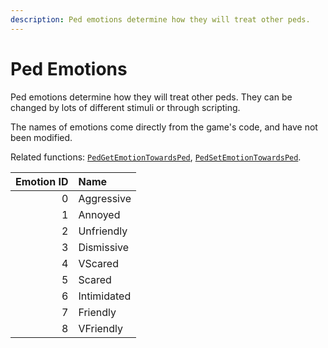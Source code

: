 ```yaml
---
description: Ped emotions determine how they will treat other peds.
---
```


# Ped Emotions

Ped emotions determine how they will treat other peds. They can be changed by lots of different stimuli or through scripting.

The names of emotions come directly from the game's code, and have not been modified.

Related functions: [`PedGetEmotionTowardsPed`](/docs/game-reference/global-functions/PedGetEmotionTowardsPed), [`PedSetEmotionTowardsPed`](/docs/game-reference/global-functions/PedSetEmotionTowardsPed).

| Emotion ID | Name        |
| ---------: | :---------- |
|          0 | Aggressive  |
|          1 | Annoyed     |
|          2 | Unfriendly  |
|          3 | Dismissive  |
|          4 | VScared     |
|          5 | Scared      |
|          6 | Intimidated |
|          7 | Friendly    |
|          8 | VFriendly   |
